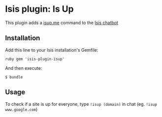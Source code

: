 # Isis plugin: Is Up

This plugin adds a [isup.me](http://www.isup.me) command to the [Isis chatbot](https://github.com/silentgrowl/isis)

## Installation

Add this line to your Isis installation's Gemfile:

``ruby
gem 'isis-plugin-isup'
``

And then execute:

    $ bundle

## Usage

To check if a site is up for everyone, type ```!isup (domain)``` in chat (eg. ```!isup www.google.com```)
